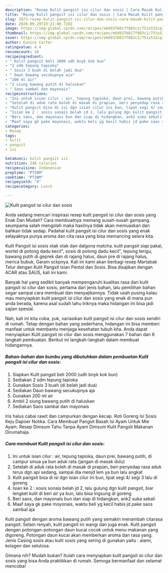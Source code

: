 ```yaml
---
description: "Resep Kulit pangsit isi cilur dan sosis | Cara Masak Kulit pangsit isi cilur dan sosis Yang Enak Dan Mudah"
title: "Resep Kulit pangsit isi cilur dan sosis | Cara Masak Kulit pangsit isi cilur dan sosis Yang Enak Dan Mudah"
slug: 1073-resep-kulit-pangsit-isi-cilur-dan-sosis-cara-masak-kulit-pangsit-isi-cilur-dan-sosis-yang-enak-dan-mudah
date: 2020-09-29T19:21:00.720Z
image: https://img-global.cpcdn.com/recipes/e6d937b017f803c1/751x532cq70/kulit-pangsit-isi-cilur-dan-sosis-foto-resep-utama.jpg
thumbnail: https://img-global.cpcdn.com/recipes/e6d937b017f803c1/751x532cq70/kulit-pangsit-isi-cilur-dan-sosis-foto-resep-utama.jpg
cover: https://img-global.cpcdn.com/recipes/e6d937b017f803c1/751x532cq70/kulit-pangsit-isi-cilur-dan-sosis-foto-resep-utama.jpg
author: Eunice Carter
ratingvalue: 4.4
reviewcount: 10
recipeingredient:
- " Kulit pangsit beli 2000 udh bnyk kok bun"
- "2 sdm tepung tapioka"
- " Sosis 3 buah di belah jadi dua"
- " Daun bawang secukupnya aja"
- "200 ml air"
- "2 siung bawang putih di haluskan"
- " Saos sambal dan mayonais"
recipeinstructions:
- "Ini untuk isian cilur : air, tepung tapioka, daun prei, bawang putih, di campur smua ya bun aduk rata (jangan di masak dulu)"
- "Setelah di aduk rata boleh di masak di prapian, beri penyedap rasa aduk terus dgn api sedang, sampai dia menjd lem ya bun lalu angkat"
- "Kulit pangsit bisa di isi dgn isian cilur ini bun, lipat segi 4/ segi 3 lalu di goreng"
- "Isian ke 2 : sosis sonais belah jd 2, lalu gulung dgn kulit pangsit, biar lengket kulit di beri air ya bun, lalu bisa lngsung di goreng"
- "Beri saos, dan mayonais bun dan siap di hidangkan, ank2 suka sekali"
- "Maaf saya gk pake moyonais, waktu beli yg kecil habis jd pake saos sambal aja"
categories:
- Resep
tags:
- kulit
- pangsit
- isi

katakunci: kulit pangsit isi 
nutrition: 248 calories
recipecuisine: Indonesian
preptime: "PT20M"
cooktime: "PT38M"
recipeyield: "4"
recipecategory: Lunch

---
```



![Kulit pangsit isi cilur dan sosis](https://img-global.cpcdn.com/recipes/e6d937b017f803c1/751x532cq70/kulit-pangsit-isi-cilur-dan-sosis-foto-resep-utama.jpg)

Anda sedang mencari inspirasi resep kulit pangsit isi cilur dan sosis yang Enak Dan Mudah? Cara membuatnya memang susah-susah gampang. seumpama salah mengolah maka hasilnya tidak akan memuaskan dan bahkan tidak sedap. Padahal kulit pangsit isi cilur dan sosis yang enak selayaknya punya aroma dan cita rasa yang bisa memancing selera kita.

Kulit Pangsit isi sosis otak otak dan dalgona matcha. kulit pangsit siap pakai, wortel di potong dadu kecil&#34;, sosis di potong dadu kecil&#34;, tepung terigu, bawang putih di geprek dan di rajang halus, daun pre di rajang halus, merica bubuk, Garam sckpnya. Kali ini kami akan berbagi resep Martabak Telur dengan Kulit Pangsit Isian Pentol dan Sosis. Bisa disajikan dengan ACAR atau SAUS, kali ini kami.

Banyak hal yang sedikit banyak mempengaruhi kualitas rasa dari kulit pangsit isi cilur dan sosis, pertama dari jenis bahan, lalu pemilihan bahan segar sampai cara membuat dan menyajikannya. Tidak usah pusing kalau mau menyiapkan kulit pangsit isi cilur dan sosis yang enak di mana pun anda berada, karena asal sudah tahu triknya maka hidangan ini bisa jadi sajian spesial.


Nah, kali ini kita coba, yuk, variasikan kulit pangsit isi cilur dan sosis sendiri di rumah. Tetap dengan bahan yang sederhana, hidangan ini bisa memberi manfaat untuk membantu menjaga kesehatan tubuh kita. Anda dapat menyiapkan Kulit pangsit isi cilur dan sosis menggunakan 7 bahan dan 6 langkah pembuatan. Berikut ini langkah-langkah dalam membuat hidangannya.

<!--inarticleads1-->

##### Bahan-bahan dan bumbu yang dibutuhkan dalam pembuatan Kulit pangsit isi cilur dan sosis:

1. Siapkan  Kulit pangsit beli 2000 (udh bnyk kok bun)
1. Sediakan 2 sdm tepung tapioka
1. Gunakan  Sosis 3 buah (di belah jadi dua)
1. Sediakan  Daun bawang secukupnya aja
1. Gunakan 200 ml air
1. Ambil 2 siung bawang putih di haluskan
1. Sediakan  Saos sambal dan mayonais


Iris halus cabai rawit dan campurkan dengan kecap. Roti Goreng Isi Sosis Keju Dapoer Notika. Cara Membuat Pangsit Basah Isi Ayam Untuk Mie Ayam. Resep Dimsum Tahu Tanpa Ayam Dimsum Kulit Pangsit Makanan Dirumahaja. 

<!--inarticleads2-->

##### Cara membuat Kulit pangsit isi cilur dan sosis:

1. Ini untuk isian cilur : air, tepung tapioka, daun prei, bawang putih, di campur smua ya bun aduk rata (jangan di masak dulu)
1. Setelah di aduk rata boleh di masak di prapian, beri penyedap rasa aduk terus dgn api sedang, sampai dia menjd lem ya bun lalu angkat
1. Kulit pangsit bisa di isi dgn isian cilur ini bun, lipat segi 4/ segi 3 lalu di goreng
1. Isian ke 2 : sosis sonais belah jd 2, lalu gulung dgn kulit pangsit, biar lengket kulit di beri air ya bun, lalu bisa lngsung di goreng
1. Beri saos, dan mayonais bun dan siap di hidangkan, ank2 suka sekali
1. Maaf saya gk pake moyonais, waktu beli yg kecil habis jd pake saos sambal aja


Kulit pangsit dengan aroma bawang putih yang semakin menambah citarasa pangsit. Selain renyah, kulit pangsit ini wangi dan juga enak. Kulit pangsit dengan potongan-potongan daun kucai cocok untuk menu makanan yang digoreng. Potongan daun kucai akan memberkan aroma dan rasa yang. Jenis Casing sosis atau kulit sosis yang sering di gunakan yaitu : alami, kolagen dan selulosa. 

Gimana nih? Mudah bukan? Itulah cara menyiapkan kulit pangsit isi cilur dan sosis yang bisa Anda praktikkan di rumah. Semoga bermanfaat dan selamat mencoba!
